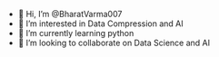 - 👋 Hi, I’m @BharatVarma007
- 👀 I’m interested in Data Compression and AI
- 🌱 I’m currently learning python
- 💞️ I’m looking to collaborate on Data Science and AI
  

<!---
BharatVarma007/BharatVarma007 is a ✨ special ✨ repository because its `README.md` (this file) appears on your GitHub profile.
You can click the Preview link to take a look at your changes.
--->
